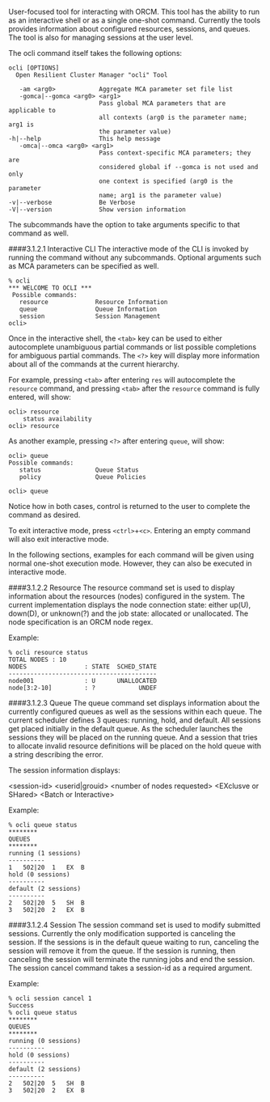 User-focused tool for interacting with ORCM.  This tool has the ability to run as an interactive shell or as a single one-shot command.  Currently the tools provides information about configured resources, sessions, and queues.  The tool is also for managing sessions at the user level.

The ocli command itself takes the following options:
```
ocli [OPTIONS]
  Open Resilient Cluster Manager "ocli" Tool

   -am <arg0>            Aggregate MCA parameter set file list
   -gomca|--gomca <arg0> <arg1>  
                         Pass global MCA parameters that are applicable to
                         all contexts (arg0 is the parameter name; arg1 is
                         the parameter value)
-h|--help                This help message
   -omca|--omca <arg0> <arg1>  
                         Pass context-specific MCA parameters; they are
                         considered global if --gomca is not used and only
                         one context is specified (arg0 is the parameter
                         name; arg1 is the parameter value)
-v|--verbose             Be Verbose
-V|--version             Show version information
```
The subcommands have the option to take arguments specific to that command as well.

####3.1.2.1 Interactive CLI
The interactive mode of the CLI is invoked by running the command without any subcommands.  Optional arguments such as MCA parameters can be specified as well.

```
% ocli
*** WELCOME TO OCLI ***
 Possible commands:
   resource             Resource Information
   queue                Queue Information
   session              Session Management
ocli> 
```

Once in the interactive shell, the `<tab>` key can be used to either autocomplete unambiguous partial commands or list possible completions for ambiguous partial commands.  The `<?>` key will display more information about all of the commands at the current hierarchy.

For example, pressing `<tab>` after entering `res` will autocomplete the `resource` command, and pressing `<tab>` after the `resource` command is fully entered, will show:
```
ocli> resource 
	status availability
ocli> resource
```

As another example, pressing `<?>` after entering `queue`, will show:
```
ocli> queue 
Possible commands:
   status               Queue Status
   policy               Queue Policies

ocli> queue
```

Notice how in both cases, control is returned to the user to complete the command as desired.

To exit interactive mode, press `<ctrl>`+`<c>`.  Entering an empty command will also exit interactive mode.

In the following sections, examples for each command will be given using normal one-shot execution mode.  However, they can also be executed in interactive mode.

####3.1.2.2 Resource
The resource command set is used to display information about the resources (nodes) configured in the system.  The current implementation displays the node connection state: either up(U), down(D), or unknown(?) and the job state: allocated or unallocated.  The node specification is an ORCM node regex.

Example:
```
% ocli resource status
TOTAL NODES : 10
NODES                : STATE  SCHED_STATE
-----------------------------------------
node001              : U      UNALLOCATED
node[3:2-10]         : ?            UNDEF
```

####3.1.2.3 Queue
The queue command set displays information about the currently configured queues as well as the sessions within each queue.  The current scheduler defines 3 queues: running, hold, and default.  All sessions get placed initially in the default queue.  As the scheduler launches the sessions they will be placed on the running queue.  And a session that tries to allocate invalid resource definitions will be placed on the hold queue with a string describing the error.

The session information displays:

&lt;session-id&gt; &lt;userid|grouid&gt; &lt;number of nodes requested&gt; &lt;EXclusve or SHared&gt; &lt;Batch or Interactive&gt;

Example:
```
% ocli queue status
********
QUEUES
********
running (1 sessions)
----------
1	502|20	1	EX	B	
hold (0 sessions)
----------
default (2 sessions)
----------
2	502|20	5	SH	B	
3	502|20	2	EX	B	
```

####3.1.2.4 Session
The session command set is used to modify submitted sessions.  Currently the only modification supported is canceling the session.  If the sessions is in the default queue waiting to run, canceling the session will remove it from the queue.  If the session is running, then canceling the session will terminate the running jobs and end the session.  The session cancel command takes a session-id as a required argument.

Example:
```
% ocli session cancel 1
Success
% ocli queue status
********
QUEUES
********
running (0 sessions)
----------
hold (0 sessions)
----------
default (2 sessions)
----------
2	502|20	5	SH	B	
3	502|20	2	EX	B
```